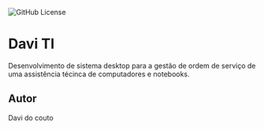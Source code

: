 ![GitHub License](https://img.shields.io/github/license/davicouto530/sistema-desktop)

# Davi TI
Desenvolvimento de sistema desktop para a gestão de ordem de serviço de uma assistência técinca de computadores e notebooks.

## Autor
Davi do couto

